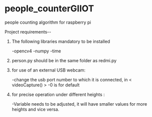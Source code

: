 # people_counterGIIOT
people counting algorithm for raspberry pi

Project requirements--

1. The following libraries mandatory to be installed

   -opencv4
   -numpy 
   -time

2. person.py should be in the same folder as redmi.py

3. for use of an external USB webcam:

   -change the usb port number to which it is connected, in <  videoCapture(<portnumber here>)   >
   -0 is for default
  

4. for precise operation under different heights :

   -Variable <areaTH> needs to be adjusted, it will have smaller values for more heights and vice versa.


